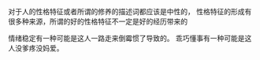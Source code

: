 对于人的性格特征或者所谓的修养的描述词都应该是中性的，
性格特征的形成有很多种来源，所谓的好的性格特征不一定是好的经历带来的

情绪稳定有一种可能是这人一路走来倒霉惯了导致的。
乖巧懂事有一种可能是这人没爹疼没妈爱。
